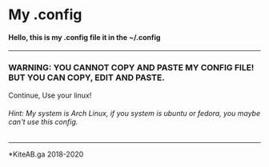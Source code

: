 # My .config

#### Hello, this is my .config file it in the ~/.config

---

### WARNING: YOU CANNOT COPY AND PASTE MY CONFIG FILE! BUT YOU CAN COPY, EDIT AND PASTE.

Continue, Use your linux!

###### Hint: My system is Arch Linux, if you system is ubuntu or fedora, you maybe can't use this config.

---

*KiteAB.ga   2018-2020
